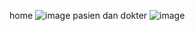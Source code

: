 home
![image](https://github.com/user-attachments/assets/36936ea7-0501-4585-a90b-31329c0adea6)
pasien dan dokter
![image](https://github.com/user-attachments/assets/c0b4a202-2ce6-42e1-a412-56ca22dd9975)

